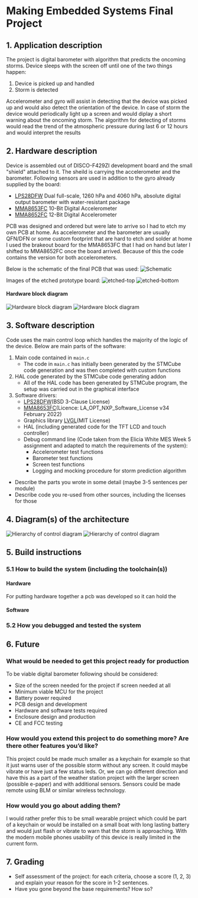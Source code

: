 # Making Embedded Systems Final Project

## 1. Application description
The project is digital barometer with algorithm that predicts the oncoming storms. Device sleeps with the screen off until one of the two things happen:
1. Device is picked up and handled
2. Storm is detected

Accelerometer and gyro will assist in detecting that the device was picked up and would also detect the orientation of the device. 
In case of storm the device would periodically light up a screen and would diplay a short warning about the oncoming storm.
The algorithm for detecting of storms would read the trend of the atmospheric pressure during last 6 or 12 hours and would interpret the results

## 2. Hardware description
Device is assembled out of DISCO-F429ZI development board and the small "shield" attached to it. The sheild is carrying the accelerometer and the barometer.
Following sensors are used in addition to the gyro already supplied by the board:
- [LPS28DFW](https://www.st.com/en/mems-and-sensors/lps28dfw.html#documentation) Dual full-scale, 1260 hPa and 4060 hPa, absolute digital output barometer with water-resistant package 
- [MMA8653FC](https://www.nxp.com/products/sensors/accelerometers/2g-4g-8g-low-g-10-bit-digital-accelerometer:MMA8653FC) 10-Bit Digital Accelerometer
- [MMA8652FC](https://www.nxp.com/products/sensors/accelerometers/2g-4g-8g-low-g-12-bit-digital-accelerometer:MMA8652FC) 12-Bit Digital Accelerometer

PCB was designed and ordered but were late to arrive so I had to etch my own PCB at home. As accelerometer and the barometer are usually QFN/DFN or some custom footprint that are
hard to etch and solder at home I used the brakeout board for the MMA8653FC that I had on hand but later I shifted to MMA8652FC once the board arrived. 
Because of this the code contains the version for both accelerometers. 

Below is the schematic of the final PCB that was used:
![Schematic](/documents/images/disco-board-pcb.png)

Images of the etched prototype board:
![etched-top](/documents/images/etched_top.jpg)
![etched-bottom](/documents/images/etched_bottom.jpg)

#### Hardware block diagram
![Hardware block diagram](/documents/images/hardware_block_diagram.png#gh-light-mode-only)
![Hardware block diagram](/documents/images/hardware_block_diagram.dark.png#gh-dark-mode-only)

## 3. Software description
Code uses the main control loop which handles the majority of the logic of the device. Below are main parts of the software:
1. Main code contained in `main.c`
    - The code in `main.c` has initially been generated by the STMCube code generation and was then completed with custom functions
2. HAL code generated by the STMCube code generating addon
    - All of the HAL code has been generated by STMCube program, the setup was carried out in the graphical interface
3. Software drivers:
    - [LPS28DFW](https://github.com/STMicroelectronics/STMems_Standard_C_drivers)(BSD 3-Clause License)
    - [MMA8653FC](https://www.nxp.com/design/sensor-developer-resources/sensor-sw-component-library/sensor-drivers-for-nxp-sensors:SENSOR-DRIVERS)(Licence: LA_OPT_NXP_Software_License v34 February 2022)
    - Graphics library [LVGL](https://github.com/lvgl/lv_port_stm32f429_disco)(MIT License)
    - HAL (including generated code for the TFT LCD and touch controller)
    - Debug command line (Code taken from the Elicia White MES Week 5 assignment and adapted to match the requirements of the system):
        - Accelerometer test functions
        - Barometer test functions
        - Screen test functions
        - Logging and mocking procedure for storm prediction algorithm

- Describe the parts you wrote in some detail (maybe 3-5 sentences per module)
- Describe code you re-used from other sources, including the licenses for those

## 4. Diagram(s) of the architecture
![Hierarchy of control diagram](/documents/images/hierarchy_of_control_diagram.png#gh-light-mode-only)
![Hierarchy of control diagram](/documents/images/hierarchy_of_control_diagram.dark.png#gh-dark-mode-only)

## 5. Build instructions

### 5.1 How to build the system (including the toolchain(s))
#### Hardware
For putting hardware together a pcb was developed so it can hold the 
#### Software
### 5.2 How you debugged and tested the system

## 6. Future
### What would be needed to get this project ready for production
To be viable digital barometer following should be considered:
* Size of the screen needed for the project if screen needed at all
* Minimum viable MCU for the project
* Battery power required
* PCB design and development
* Hardware and software tests required
* Enclosure design and production
* CE and FCC testing
### How would you extend this project to do something more? Are there other features you’d like?
This project could be made much smaller as a keychain for example so that it just warns user of the possible storm without any screen. It could maybe vibrate or have just a few status leds. 
Or, we can go different direction and have this as a part of the weather station project with the larger screen (possible e-paper) and with additional sensors. Sensors could be made remote using
BLM or similar wireless technology.
### How would you go about adding them?
I would rather prefer this to be small wearable project which could be part of a keychain or would be installed on a small boat with long lasting battery and would just flash or vibrate to 
warn that the storm is approaching. With the modern mobile phones usability of this device is really limited in the current form. 

## 7. Grading
- Self assessment of the project: for each criteria, choose a score (1, 2, 3) and explain your reason for the score in 1-2 sentences.
- Have you gone beyond the base requirements? How so?
